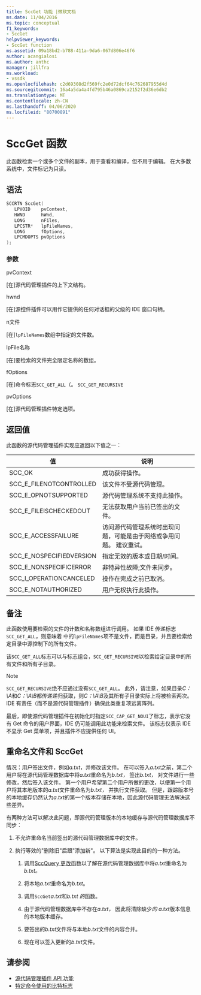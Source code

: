```yaml
---
title: SccGet 功能 |微软文档
ms.date: 11/04/2016
ms.topic: conceptual
f1_keywords:
- SccGet
helpviewer_keywords:
- SccGet function
ms.assetid: 09a18bd2-b788-411a-9da6-067d806e46f6
author: acangialosi
ms.author: anthc
manager: jillfra
ms.workload:
- vssdk
ms.openlocfilehash: c2d69308d2f569fc2e0d72dcf64c762687955d4d
ms.sourcegitcommit: 16a4a5da4a4fd795b46a0869ca2152f2d36e6db2
ms.translationtype: MT
ms.contentlocale: zh-CN
ms.lasthandoff: 04/06/2020
ms.locfileid: "80700891"
---
```

# <a name="sccget-function"></a>SccGet 函数
此函数检索一个或多个文件的副本，用于查看和编译，但不用于编辑。 在大多数系统中，文件标记为只读。

## <a name="syntax"></a>语法

```cpp
SCCRTN SccGet(
   LPVOID    pvContext,
   HWND      hWnd,
   LONG      nFiles,
   LPCSTR*   lpFileNames,
   LONG      fOptions,
   LPCMDOPTS pvOptions
);
```

### <a name="parameters"></a>参数
 pvContext

[在]源代码管理插件的上下文结构。

 hwnd

[在]源控件插件可以用作它提供的任何对话框的父级的 IDE 窗口句柄。

 n文件

[在]`lpFileNames`数组中指定的文件数。

 lpFile名称

[在]要检索的文件完全限定名称的数组。

 fOptions

[在]命令标志`SCC_GET_ALL`（。 `SCC_GET_RECURSIVE`

 pvOptions

[在]源代码管理插件特定选项。

## <a name="return-value"></a>返回值
 此函数的源代码管理插件实现应返回以下值之一：

|值|说明|
|-----------|-----------------|
|SCC_OK|成功获得操作。|
|SCC_E_FILENOTCONTROLLED|该文件不受源代码管理。|
|SCC_E_OPNOTSUPPORTED|源代码管理系统不支持此操作。|
|SCC_E_FILEISCHECKEDOUT|无法获取用户当前已签出的文件。|
|SCC_E_ACCESSFAILURE|访问源代码管理系统时出现问题，可能是由于网络或争用问题。 建议重试。|
|SCC_E_NOSPECIFIEDVERSION|指定无效的版本或日期/时间。|
|SCC_E_NONSPECIFICERROR|非特异性故障;文件未同步。|
|SCC_I_OPERATIONCANCELED|操作在完成之前已取消。|
|SCC_E_NOTAUTHORIZED|用户无权执行此操作。|

## <a name="remarks"></a>备注
 此函数使用要检索的文件的计数和名称数组进行调用。 如果 IDE 传递标志`SCC_GET_ALL`，则意味着 中的`lpFileNames`项不是文件，而是目录，并且要检索给定目录中源控制下的所有文件。

 该`SCC_GET_ALL`标志可以与标志组合，`SCC_GET_RECURSIVE`以检索给定目录中的所有文件和所有子目录。

> [!NOTE]
> `SCC_GET_RECURSIVE`绝不应通过没有`SCC_GET_ALL`。 此外，请注意，如果目录*C：\A*和*C：\A\B*都传递递归获取，则*C：\A\B*及其所有子目录实际上将被检索两次。 IDE 有责任（而不是源代码管理插件）确保此类重复项远离阵列。

 最后，即使源代码管理插件在初始化时指定`SCC_CAP_GET_NOUI`了标志，表示它没有 Get 命令的用户界面，IDE 仍可能调用此功能来检索文件。 该标志仅表示 IDE 不显示 Get 菜单项，并且插件不应提供任何 UI。

## <a name="rename-files-and-sccget"></a>重命名文件和 SccGet
 情况：用户签出文件，例如*a.txt*，并修改该文件。 在可以签入*a.txt*之前，第二个用户将在源代码管理数据库中将*a.txt*重命名为*b.txt，* 签出*b.txt，* 对文件进行一些修改，然后签入该文件。 第一个用户希望第二个用户所做的更改，以便第一个用户将其本地版本的*a.txt*文件重命名为*b.txt，* 并执行文件获取。 但是，跟踪版本号的本地缓存仍然认为*a.txt*的第一个版本存储在本地，因此源代码管理无法解决这些差异。

 有两种方法可以解决此问题，即源代码管理版本的本地缓存与源代码管理数据库不同步：

1. 不允许重命名当前签出的源代码管理数据库中的文件。

2. 执行等效的"删除旧"后跟"添加新"。 以下算法是实现此目的的一种方法。

    1. 调用[SccQuery 更改](../extensibility/sccquerychanges-function.md)函数以了解在源代码管理数据库中将*a.txt*重命名为*b.txt。*

    2. 将本地*a.txt*重命名为*b.txt*。

    3. 调用`SccGet`*a.txt*和*b.txt 的*函数。

    4. 由于源代码管理数据库中不存在*a.txt，* 因此将清除缺少*的 a.txt*版本信息的本地版本缓存。

    5. 要签出的*b.txt*文件将与本地*b.txt*文件的内容合并。

    6. 现在可以签入更新的*b.txt*文件。

## <a name="see-also"></a>请参阅
- [源代码管理插件 API 功能](../extensibility/source-control-plug-in-api-functions.md)
- [特定命令使用的比特标志](../extensibility/bitflags-used-by-specific-commands.md)
